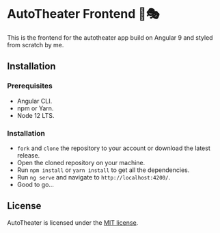 # AutoTheater Frontend 🎫🎭

 This is the frontend for the autotheater app build on Angular 9 and styled from scratch by me.

## Installation

### Prerequisites

- Angular CLI.
- npm or Yarn.
- Node 12 LTS.

### Installation

- `fork` and `clone` the repository to your account or download the latest release.
- Open the cloned repository on your machine.
- Run `npm install` or `yarn install` to get all the dependencies.
- Run `ng serve` and navigate to `http://localhost:4200/`.
- Good to go...

## License

AutoTheater is licensed under the [MIT license](https://opensource.org/licenses/MIT).
